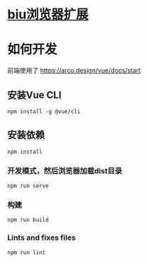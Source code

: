 # [biu浏览器扩展](https://github.com/0xbug/biu-brower-ext)


# 如何开发

前端使用了 https://arco.design/vue/docs/start
## 安装Vue CLI
```
npm install -g @vue/cli
```

## 安装依赖
```
npm install
```

### 开发模式，然后浏览器加载dist目录
```
npm run serve
```

### 构建
```
npm run build
```

### Lints and fixes files
```
npm run lint
```